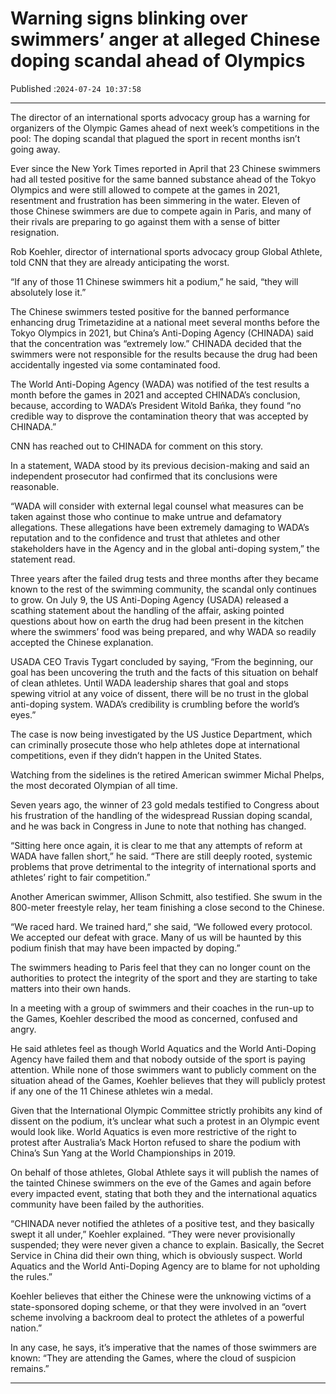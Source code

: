 # Warning signs blinking over swimmers’ anger at alleged Chinese doping scandal ahead of Olympics

Published :`2024-07-24 10:37:58`

---

The director of an international sports advocacy group has a warning for organizers of the Olympic Games ahead of next week’s competitions in the pool: The doping scandal that plagued the sport in recent months isn’t going away.

Ever since the New York Times reported in April that 23 Chinese swimmers had all tested positive for the same banned substance ahead of the Tokyo Olympics and were still allowed to compete at the games in 2021, resentment and frustration has been simmering in the water. Eleven of those Chinese swimmers are due to compete again in Paris, and many of their rivals are preparing to go against them with a sense of bitter resignation.

Rob Koehler, director of international sports advocacy group Global Athlete, told CNN that they are already anticipating the worst.

“If any of those 11 Chinese swimmers hit a podium,” he said, “they will absolutely lose it.”

The Chinese swimmers tested positive for the banned performance enhancing drug Trimetazidine at a national meet several months before the Tokyo Olympics in 2021, but China’s Anti-Doping Agency (CHINADA) said that the concentration was “extremely low.” CHINADA decided that the swimmers were not responsible for the results because the drug had been accidentally ingested via some contaminated food.

The World Anti-Doping Agency (WADA) was notified of the test results a month before the games in 2021 and accepted CHINADA’s conclusion, because, according to WADA’s President Witold Bańka, they found “no credible way to disprove the contamination theory that was accepted by CHINADA.”

CNN has reached out to CHINADA for comment on this story.

In a statement, WADA stood by its previous decision-making and said an independent prosecutor had confirmed that its conclusions were reasonable.

“WADA will consider with external legal counsel what measures can be taken against those who continue to make untrue and defamatory allegations. These allegations have been extremely damaging to WADA’s reputation and to the confidence and trust that athletes and other stakeholders have in the Agency and in the global anti-doping system,” the statement read.

Three years after the failed drug tests and three months after they became known to the rest of the swimming community, the scandal only continues to grow. On July 9, the US Anti-Doping Agency (USADA) released a scathing statement about the handling of the affair, asking pointed questions about how on earth the drug had been present in the kitchen where the swimmers’ food was being prepared, and why WADA so readily accepted the Chinese explanation.

USADA CEO Travis Tygart concluded by saying, “From the beginning, our goal has been uncovering the truth and the facts of this situation on behalf of clean athletes. Until WADA leadership shares that goal and stops spewing vitriol at any voice of dissent, there will be no trust in the global anti-doping system. WADA’s credibility is crumbling before the world’s eyes.”

The case is now being investigated by the US Justice Department, which can criminally prosecute those who help athletes dope at international competitions, even if they didn’t happen in the United States.

Watching from the sidelines is the retired American swimmer Michal Phelps, the most decorated Olympian of all time.

Seven years ago, the winner of 23 gold medals testified to Congress about his frustration of the handling of the widespread Russian doping scandal, and he was back in Congress in June to note that nothing has changed.

“Sitting here once again, it is clear to me that any attempts of reform at WADA have fallen short,” he said. “There are still deeply rooted, systemic problems that prove detrimental to the integrity of international sports and athletes’ right to fair competition.”

Another American swimmer, Allison Schmitt, also testified. She swum in the 800-meter freestyle relay, her team finishing a close second to the Chinese.

“We raced hard. We trained hard,” she said, “We followed every protocol. We accepted our defeat with grace. Many of us will be haunted by this podium finish that may have been impacted by doping.”

The swimmers heading to Paris feel that they can no longer count on the authorities to protect the integrity of the sport and they are starting to take matters into their own hands.

In a meeting with a group of swimmers and their coaches in the run-up to the Games, Koehler described the mood as concerned, confused and angry.

He said athletes feel as though World Aquatics and the World Anti-Doping Agency have failed them and that nobody outside of the sport is paying attention. While none of those swimmers want to publicly comment on the situation ahead of the Games, Koehler believes that they will publicly protest if any one of the 11 Chinese athletes win a medal.

Given that the International Olympic Committee strictly prohibits any kind of dissent on the podium, it’s unclear what such a protest in an Olympic event would look like. World Aquatics is even more restrictive of the right to protest after Australia’s Mack Horton refused to share the podium with China’s Sun Yang at the World Championships in 2019.

On behalf of those athletes, Global Athlete says it will publish the names of the tainted Chinese swimmers on the eve of the Games and again before every impacted event, stating that both they and the international aquatics community have been failed by the authorities.

“CHINADA never notified the athletes of a positive test, and they basically swept it all under,” Koehler explained. “They were never provisionally suspended; they were never given a chance to explain. Basically, the Secret Service in China did their own thing, which is obviously suspect. World Aquatics and the World Anti-Doping Agency are to blame for not upholding the rules.”

Koehler believes that either the Chinese were the unknowing victims of a state-sponsored doping scheme, or that they were involved in an “overt scheme involving a backroom deal to protect the athletes of a powerful nation.”

In any case, he says, it’s imperative that the names of those swimmers are known: “They are attending the Games, where the cloud of suspicion remains.”

---

